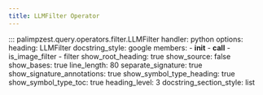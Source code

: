 ```yaml
---
title: LLMFilter Operator
---
```

<!-- ## Goal
Brief preamble with most content autogenerated from docstrings. -->

::: palimpzest.query.operators.filter.LLMFilter
    handler: python
    options:
      heading: LLMFilter
      docstring_style: google
      members:
        - __init__
        - __call__
        - is_image_filter
        - filter
      show_root_heading: true
      show_source: false
      show_bases: true
      line_length: 80
      separate_signature: true
      show_signature_annotations: true
      show_symbol_type_heading: true
      show_symbol_type_toc: true
      heading_level: 3
      docstring_section_style: list
